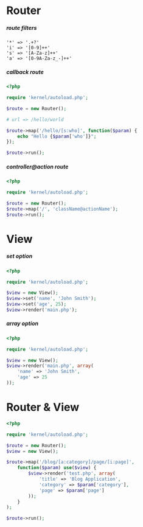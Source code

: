 # Router
##### route filters
```
'*' => '.+?'
'i' => '[0-9]++'
's' => '[A-Za-z]++'
'a' => '[0-9A-Za-z_-]++'
```
##### callback route
```php
<?php

require 'kernel/autoload.php';

$route = new Router();

# url => /hello/world

$route->map('/hello/[s:who]', function($param) {
    echo "Hello {$param['who']}";
});

$route->run();
```
##### controller@action route
```php
<?php

require 'kernel/autoload.php';

$route = new Router();
$route->map('/', 'className@actionName');
$route->run();
```
# View
##### set option
```php
<?php

require 'kernel/autoload.php';

$view = new View();
$view->set('name', 'John Smith');
$view->set('age', 25);
$view->render('main.php');
```
##### array option
```php
<?php

require 'kernel/autoload.php';

$view = new View();
$view->render('main.php', array(
    'name' => 'John Smith',
    'age' => 25
));
```
# Router & View
```php
<?php

require 'kernel/autoload.php';

$route = new Router();
$view = new View();

$route->map('/blog/[a:category]/page/[i:page]',
    function($param) use($view) {
        $view->render('test.php', array(
            'title' => 'Blog Application',
            'category' => $param['category'],
            'page' => $param['page']
        ));
    }
);

$route->run();
```
